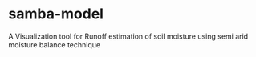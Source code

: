 # samba-model
A Visualization tool for Runoff estimation of soil moisture using semi arid moisture balance technique
